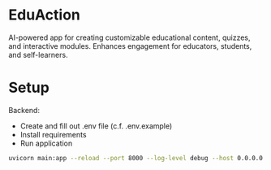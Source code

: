 # EduAction
AI-powered app for creating customizable educational content, quizzes, and interactive modules. Enhances engagement for educators, students, and self-learners.

# Setup

Backend:
- Create and fill out .env file (c.f. .env.example)
- Install requirements
- Run application
```bash
uvicorn main:app --reload --port 8000 --log-level debug --host 0.0.0.0
```
